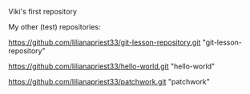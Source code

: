 Viki's first repository

My other (test) repositories:

https://github.com/lilianapriest33/git-lesson-repository.git "git-lesson-repository"

https://github.com/lilianapriest33/hello-world.git "hello-world"

https://github.com/lilianapriest33/patchwork.git "patchwork"